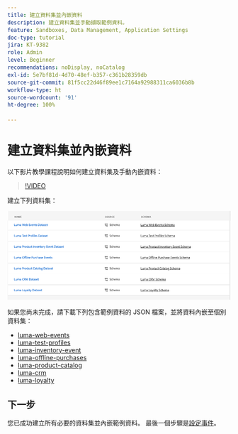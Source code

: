 ```yaml
---
title: 建立資料集並內嵌資料
description: 建立資料集並手動擷取範例資料。
feature: Sandboxes, Data Management, Application Settings
doc-type: tutorial
jira: KT-9382
role: Admin
level: Beginner
recommendations: noDisplay, noCatalog
exl-id: 5e7bf81d-4d70-48ef-b357-c361b28359db
source-git-commit: 81f5cc22d46f89ee1c7164a92988311ca6036b8b
workflow-type: ht
source-wordcount: '91'
ht-degree: 100%

---
```


# 建立資料集並內嵌資料

以下影片教學課程說明如何建立資料集及手動內嵌資料：

>[!VIDEO](https://video.tv.adobe.com/v/334293?quality=12&learn=on)

建立下列資料集：

![建立資料集](/help/tutorial-configure-a-training-sandbox/assets/datasets.png)

如果您尚未完成，請下載下列包含範例資料的 JSON 檔案，並將資料內嵌至個別資料集：

* [luma-web-events](/help/tutorial-configure-a-training-sandbox/assets/luma-data/luma-web-events.json)
* [luma-test-profiles](/help/tutorial-configure-a-training-sandbox/assets/luma-data/luma-test-profiles.json)
* [luma-inventory-event](/help/tutorial-configure-a-training-sandbox/assets/luma-data/luma-inventory-events.json)
* [luma-offline-purchases](/help/tutorial-configure-a-training-sandbox/assets/luma-data/luma-offline-purchases.json)
* [luma-product-catalog](/help/tutorial-configure-a-training-sandbox/assets/luma-data/luma-product-catalog.json)
* [luma-crm](/help/tutorial-configure-a-training-sandbox/assets/luma-data/luma-crm.json)
* [luma-loyalty](/help/tutorial-configure-a-training-sandbox/assets/luma-data/luma-loyalty.json)


## 下一步

您已成功建立所有必要的資料集並內嵌範例資料。 最後一個步驟是[設定事件](/help/tutorial-configure-a-training-sandbox/configure-events.md)。
